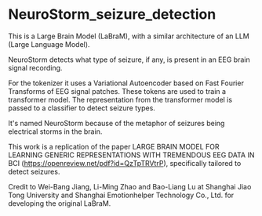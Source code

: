# NeuroStorm_seizure_detection
This is a Large Brain Model (LaBraM), with a similar architecture of an LLM (Large Language Model).

NeuroStorm detects what type of seizure, if any, is present in an EEG brain signal recording.

For the tokenizer it uses a Variational Autoencoder based on Fast Fourier Transforms of EEG signal patches. These tokens are used to train a transformer model. The representation from the transformer model is passed to a classifier to detect seizure types.

It's named NeuroStorm because of the metaphor of seizures being electrical storms in the brain.

This work is a replication of the paper LARGE BRAIN MODEL FOR LEARNING GENERIC REPRESENTATIONS WITH TREMENDOUS EEG DATA IN
BCI (https://openreview.net/pdf?id=QzTpTRVtrP), specifically tailored to detect seizures. 

Credit to Wei-Bang Jiang, Li-Ming Zhao and Bao-Liang Lu at Shanghai Jiao Tong University and Shanghai Emotionhelper Technology Co., Ltd. for developing the original LaBraM.
